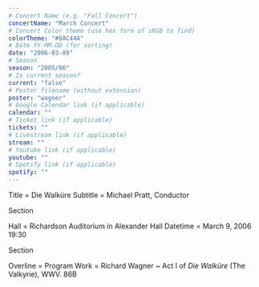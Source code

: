 ```yaml
---
# Concert Name (e.g. "Fall Concert")
concertName: "March Concert"
# Concert Color theme (use hex form of sRGB to find)
colorTheme: "#8AC44A"
# Date YY-MM-DD (for sorting)
date: "2006-03-09"
# Season
season: "2005/06"
# Is current season?
current: "false"
# Poster filename (without extension)
poster: "wagner"
# Google Calendar link (if applicable)
calendar: ""
# Ticket link (if applicable)
tickets: ""
# Livestream link (if applicable)
stream: ""
# Youtube link (if applicable)
youtube: ""
# Spotify link (if applicable)
spotify: ""
---
```

Title = Die Walküre
Subtitle = Michael Pratt, Conductor

Section

Hall = Richardson Auditorium in Alexander Hall
Datetime = March 9, 2006 19:30

Section

Overline = Program
Work = Richard Wagner ~ Act I of *Die Walküre* (The Valkyrie), WWV. 86B
